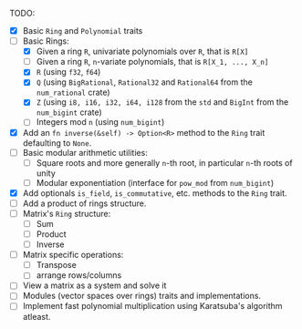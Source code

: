 TODO:
- [x] Basic `Ring` and `Polynomial` traits
- [ ] Basic Rings:
    - [x] Given a ring `R`, univariate polynomials over `R`, that is `R[X]`
    - [ ] Given a ring `R`, `n`-variate polynomials, that is `R[X_1, ..., X_n]`
    - [x] `R` (using `f32`, `f64`)
    - [x] `Q` (using `BigRational`, `Rational32` and `Rational64` from the `num_rational` crate)
    - [x] `Z` (using `i8, i16, i32, i64, i128` from the `std` and `BigInt` from the `num_bigint` crate)
    - [ ] Integers mod `n` (using `num_bigint`)

- [x] Add an `fn inverse(&self) -> Option<R>` method to the `Ring` trait defaulting to `None`.
- [ ] Basic modular arithmetic utilities:
    - [ ] Square roots and more generally `n`-th root, in particular `n`-th roots of unity
    - [ ] Modular exponentiation (interface for `pow_mod` from `num_bigint`)
- [x] Add optionals `is_field`, `is_commutative`, etc. methods to the `Ring` trait.
- [ ] Add a product of rings structure.
- [ ] Matrix's `Ring` structure:
    - [ ] Sum
    - [ ] Product
    - [ ] Inverse 
- [ ] Matrix specific operations:
    - [ ] Transpose
    - [ ] arrange rows/columns  
- [ ] View a matrix as a system and solve it
- [ ] Modules (vector spaces over rings) traits and implementations.
- [ ] Implement fast polynomial multiplication using Karatsuba's algorithm atleast. 